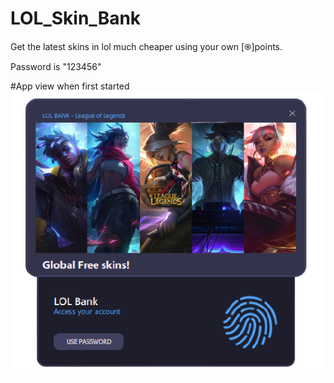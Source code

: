 # LOL_Skin_Bank
Get the latest skins in lol much cheaper using your own [֍]points.

Password is "123456"

#App view when first started
![](images/lock_view.png)
